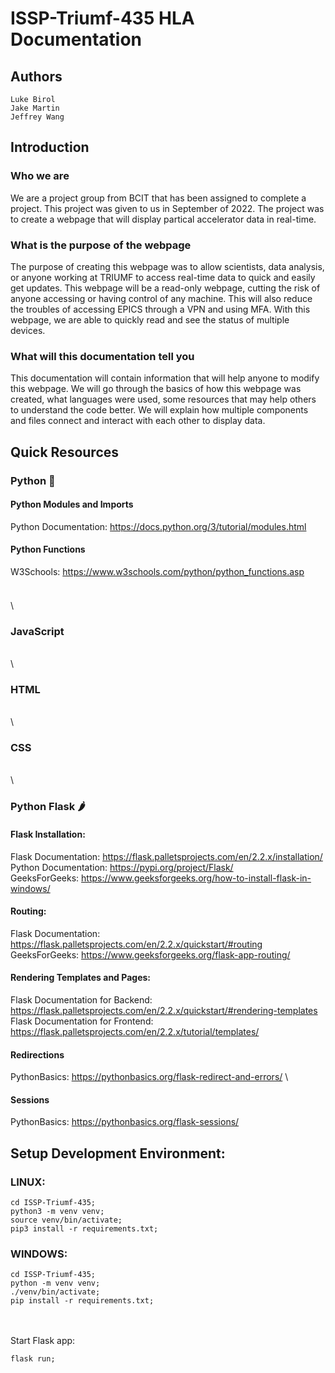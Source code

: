 # ISSP-Triumf-435 HLA Documentation
## Authors
    Luke Birol
    Jake Martin
    Jeffrey Wang

## Introduction

### Who we are
We are a project group from BCIT that has been assigned to complete a project. This project was given to us in September of 2022. The project was to create a webpage that will display partical accelerator data in real-time. 

### What is the purpose of the webpage
The purpose of creating this webpage was to allow scientists, data analysis, or anyone working at TRIUMF to access real-time data to quick and easily get updates. This webpage will be a read-only webpage, cutting the risk of anyone accessing or having control of any machine. This will also reduce the troubles of accessing EPICS through a VPN and using MFA. With this webpage, we are able to quickly read and see the status of multiple devices. 

### What will this documentation tell you
This documentation will contain information that will help anyone to modify this webpage. We will go through the basics of how this webpage was created, what languages were used, some resources that may help others to understand the code better. We will explain how multiple components and files connect and interact with each other to display data. 

## Quick Resources

### Python :snake:
#### Python Modules and Imports
Python Documentation: https://docs.python.org/3/tutorial/modules.html 

#### Python Functions 
W3Schools: https://www.w3schools.com/python/python_functions.asp

#### 

\
\

### JavaScript

\
\


### HTML
 
 \
 \
 

### CSS
\
\

### Python Flask :hot_pepper:

#### Flask Installation: 
Flask Documentation: https://flask.palletsprojects.com/en/2.2.x/installation/
\
Python Documentation: https://pypi.org/project/Flask/ 
\
GeeksForGeeks: https://www.geeksforgeeks.org/how-to-install-flask-in-windows/ 

#### Routing: 
Flask Documentation: https://flask.palletsprojects.com/en/2.2.x/quickstart/#routing
\
GeeksForGeeks: https://www.geeksforgeeks.org/flask-app-routing/


#### Rendering Templates and Pages:
Flask Documentation for Backend: https://flask.palletsprojects.com/en/2.2.x/quickstart/#rendering-templates
\
Flask Documentation for Frontend: https://flask.palletsprojects.com/en/2.2.x/tutorial/templates/ 


#### Redirections
PythonBasics: https://pythonbasics.org/flask-redirect-and-errors/
\
#### Sessions
PythonBasics: https://pythonbasics.org/flask-sessions/


## Setup Development Environment:

### LINUX:  
    cd ISSP-Triumf-435;
    python3 -m venv venv;
    source venv/bin/activate;
    pip3 install -r requirements.txt;
    

### WINDOWS: 
    cd ISSP-Triumf-435;
    python -m venv venv; 
    ./venv/bin/activate;
    pip install -r requirements.txt;



\
\
Start Flask app:

    flask run;

